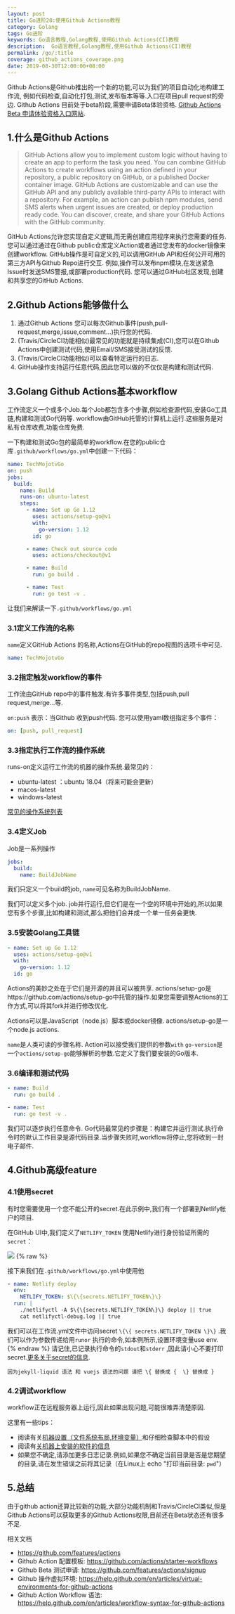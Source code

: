 ```yaml
---
layout: post
title: Go进阶20:使用Github Actions教程
category: Golang
tags: Go进阶
keywords: Go语言教程,Golang教程,使用Github Actions(CI)教程
description:  Go语言教程,Golang教程,使用Github Actions(CI)教程
permalink: /go/:title
coverage: github_actions_coverage.png
date: 2019-08-30T12:00:00+08:00
---
```



Github Actions是Github推出的一个新的功能,可以为我们的项目自动化地构建工作流,
例如代码检查,自动化打包,测试,发布版本等等.入口在项目pull request的旁边.
Github Actions 目前处于beta阶段,需要申请Beta体验资格.
[Github Actions Beta 申请体验资格入口网站](https://github.com/features/actions/signup).

## 1.什么是Github Actions

> GitHub Actions allow you to implement custom logic without having to create an app to perform the task you need.
> You can combine GitHub Actions to create workflows using an action defined in your repository,
> a public repository on GitHub, or a published Docker container image.
> GitHub Actions are customizable and can use the GitHub API and any publicly available third-party APIs to interact with a repository.
> For example, an action can publish npm modules, send SMS alerts when urgent issues are created, or deploy production ready code.
> You can discover, create, and share your GitHub Actions with the GitHub community.

GitHub Actions允许您实现自定义逻辑,而无需创建应用程序来执行您需要的任务.
您可以通过通过在Github public仓库定义Action或者通过您发布的docker镜像来创建workflow.
GitHub操作是可自定义的,可以调用GitHub API和任何公开可用的第三方API与Github Repo进行交互.
例如,操作可以发布npm模块,在发送紧急Issue时发送SMS警报,或部署production代码.
您可以通过GitHub社区发现,创建和共享您的GitHub Actions.

## 2.Github Actions能够做什么

1. 通过Github Actions 您可以每次Github事件(push,pull-request,merge,issue,comment...)执行您的代码.
2. (Travis/CircleCI功能相似)最常见的功能就是持续集成(CI),您可以在Github Actions中创建测试代码,使用Email/SMS接受测试的反馈.
3. (Travis/CircleCI功能相似)可以查看特定运行的日志.
4. GitHub操作支持运行任意代码,因此您可以做的不仅仅是构建和测试代码.

## 3.Golang Github Actions基本workflow

工作流定义一个或多个Job.每个Job都包含多个步骤,例如检查源代码,安装Go工具链,构建和测试Go代码等.
workflow由GitHub托管的计算机上运行.这些服务是对私有仓库收费,功能仓库免费.

一下构建和测试Go包的最简单的workflow.在您的public仓库`.github/workflows/go.yml`中创建一下代码：

```yaml
name: TechMojotvGo
on: push
jobs:
  build:
    name: Build
    runs-on: ubuntu-latest
    steps:
      - name: Set up Go 1.12
        uses: actions/setup-go@v1
        with:
          go-version: 1.12
        id: go

      - name: Check out source code
        uses: actions/checkout@v1

      - name: Build
        run: go build .

      - name: Test
        run: go test -v .
```

让我们来解读一下`.github/workflows/go.yml`

### 3.1定义工作流的名称

`name`定义GitHub Actions 的名称,Actions在GitHub的repo视图的选项卡中可见.

```yaml
name: TechMojotvGo
```

### 3.2指定触发workflow的事件

工作流由GitHub repo中的事件触发.有许多事件类型,包括push,pull request,merge...等.

`on:push` 表示：当Github 收到push代码.
您可以使用yaml数组指定多个事件：

```yaml
on: [push, pull_request]
```

### 3.3指定执行工作流的操作系统

runs-on定义运行工作流的机器的操作系统.最常见的：

- ubuntu-latest ：ubuntu 18.04（将来可能会更新）
- macos-latest
- windows-latest

[常见的操作系统列表](https://help.github.com/en/articles/virtual-environments-for-github-actions)

### 3.4定义Job

Job是一系列操作

```yaml
jobs:
  build:
    name: BuildJobName
```

我们只定义一个build的job, `name`可见名称为BuildJobName.

我们可以定义多个job. job并行运行,但它们是在一个空的环境中开始的,所以如果您有多个步骤,比如构建和测试,那么把他们合并成一个单一任务会更快.

### 3.5安装Golang工具链

```yaml
- name: Set up Go 1.12
  uses: actions/setup-go@v1
  with:
    go-version: 1.12
  id: go
```

Actions的美妙之处在于它们是开源的并且可以被共享.
actions/setup-go是https://github.com/actions/setup-go中托管的操作.如果您需要调整Actions的工作方式,可以将其fork并进行修改优化.

Actions可以是JavaScript（node.js）脚本或docker镜像.
actions/setup-go是一个node.js actions.

`name`是人类可读的步骤名称.
Action可以接受我们提供的参数`with` `go-version`是一个`actions/setup-go`能够解析的参数.它定义了我们要安装的Go版本.

### 3.6编译和测试代码

```yaml
- name: Build
  run: go build .

- name: Test
  run: go test -v .
```

我们可以逐步执行任意命令.
Go代码最常见的步骤是：构建它并运行测试.执行命令时的默认工作目录是源代码目录.当步骤失败时,workflow将停止,您将收到一封电子邮件.

## 4.Github高级feature

### 4.1使用secret

有时您需要使用一个您不能公开的secret.在此示例中,我们有一个部署到Netlify帐户的项目.

在GitHub UI中,我们定义了`NETLIFY_TOKEN` 使用Netlify进行身份验证所需的`secret`：

![](/assets/image/github_actions_secret.png)
{% raw %}

接下来我们在`.github/workflows/go.yml`中使用他

```yaml
- name: Netlify deploy
  env:
    NETLIFY_TOKEN: $\{\{secrets.NETLIFY_TOKEN\}\}
  run: |
    ./netlifyctl -A $\{\{secrets.NETLIFY_TOKEN\}\} deploy || true
    cat netlifyctl-debug.log || true
```

我们可以在工作流.yml文件中访问secret `\{\{ secrets.NETLIFY_TOKEN \}\}` .我们可以作为参数传递给用`runor` 执行的命令,如本例所示,设置环境变量use env.
{% endraw %}
请记住,已记录执行命令的`stdout`和`stderr`
,因此请小心不要打印secret.[更多关于secret的信息](https://help.github.com/en/articles/virtual-environments-for-github-actions#creating-and-using-secrets-encrypted-variables).

```code
因为jekyll-liquid 语法 和 vuejs 语法的问题 请把 \{ 替换成 {  \} 替换成 }
```

### 4.2调试workflow

workflow正在远程服务器上运行,因此如果出现问题,可能很难弄清楚原因.

这里有一些tips：

- 阅读有关[机器设置（文件系统布局,环境变量）](https://help.github.com/en/articles/virtual-environments-for-github-actions)和仔细检查脚本中的假设
- 阅读有[关机器上安装的软件的信息](https://help.github.com/en/articles/software-in-virtual-environments-for-github-actions)
- 如果您不确定,请添加更多日志记录.例如,如果您不确定当前目录是否是您期望的目录,请在发生错误之前将其记录（在Linux上 echo "打印当前目录: `pwd`"）

## 5.总结

由于github action还算比较新的功能,大部分功能机制和Travis/CircleCI类似,但是Github Actions可以获取更多的Github Actions权限,目前还在Beta状态还有很多不足.

相关文档

- https://github.com/features/actions
- Github Action 配置模板: https://github.com/actions/starter-workflows
- Github Beta 测试申请: https://github.com/features/actions/signup
- Github 操作虚拟环境: https://help.github.com/en/articles/virtual-environments-for-github-actions
- Github Action Workflow 语法: https://help.github.com/en/articles/workflow-syntax-for-github-actions
 